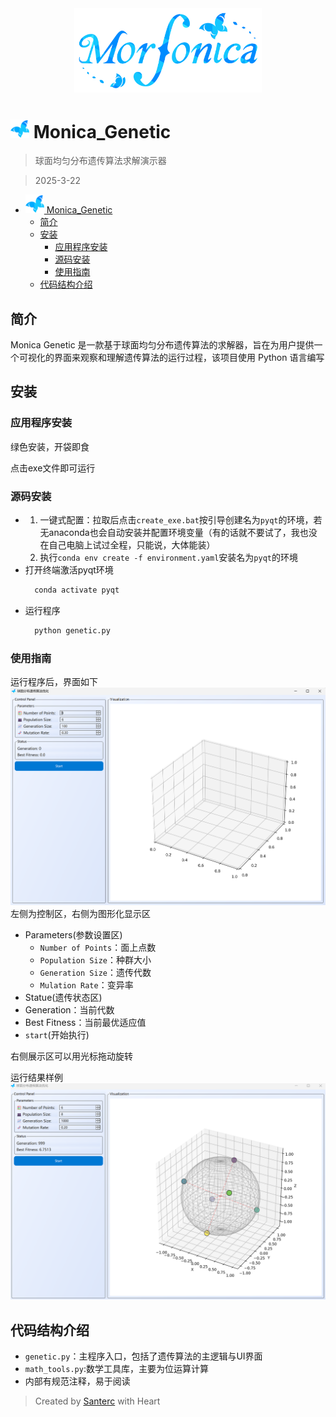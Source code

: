<center>
  <img src="source/Morfonicapnglogo.png" alt="Morfonica" width="300"/>
</center>

# <img src="source/Morfonica.png" alt="Morfonica" width="30"/> Monica_Genetic 
> 球面均匀分布遗传算法求解演示器

> 2025-3-22

<!-- TOC -->
* [<img src="source/Morfonica.png" alt="Morfonica" width="30"/> Monica_Genetic](#img-srcsourcemorfonicapng-altmorfonica-width30-monica_genetic-)
  * [简介](#简介)
  * [安装](#安装)
    * [应用程序安装](#应用程序安装)
    * [源码安装](#源码安装)
    * [使用指南](#使用指南)
  * [代码结构介绍](#代码结构介绍)
  <!-- TOC -->
## 简介
Monica Genetic 是一款基于球面均匀分布遗传算法的求解器，旨在为用户提供一个可视化的界面来观察和理解遗传算法的运行过程，该项目使用 Python 语言编写
## 安装
### 应用程序安装
绿色安装，开袋即食

点击exe文件即可运行

### 源码安装
- 1. 一键式配置：拉取后点击`create_exe.bat`按引导创建名为`pyqt`的环境，若无anaconda也会自动安装并配置环境变量（有的话就不要试了，我也没在自己电脑上试过全程，只能说，大体能装）
  2. 执行`conda env create -f environment.yaml`安装名为`pyqt`的环境
- 打开终端激活pyqt环境
  ```bash
    conda activate pyqt
  ```
- 运行程序
  ```bash
    python genetic.py
  ```
### 使用指南
运行程序后，界面如下
![img.png](source/img.png)
左侧为控制区，右侧为图形化显示区
- Parameters(参数设置区)
  - `Number of Points`：面上点数
  - `Population Size`：种群大小
  - `Generation Size`：遗传代数
  - `Mulation Rate`：变异率
-  Statue(遗传状态区)
  - Generation：当前代数
  - Best Fitness：当前最优适应值
- `start`(开始执行)

右侧展示区可以用光标拖动旋转

运行结果样例
![img.png](img.png)

## 代码结构介绍

- `genetic.py`：主程序入口，包括了遗传算法的主逻辑与UI界面
- `math_tools.py`:数学工具库，主要为位运算计算
- 内部有规范注释，易于阅读
> Created by [Santerc](https://github.com/Santerc) with Heart